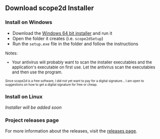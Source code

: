 ## Download scope2d Installer

### Install on Windows

- Download the [Windows 64 bit installer](https://github.com/bilgilid/scope2d/releases/download/1.0.3/scope2dSetup_1.0.3.exe) and run it
- Open the folder it creates (i.e. `scope2dSetup`)
- Run the `setup.exe` file in the folder and follow the instructions

<font size = "2">
Notes:
<ul>
<li>
Your antivirus will probably want to scan the installer executables and the application's executable on first use. Let the antivirus scan the executables and then use the program. 
</li>
</ul>
</font>

<font size = "1">Since scope2d is a free software, I did not yet want to pay for a digital signature... I am open to suggestions on how to get a digital signature for free or cheap.</font>

### Install on Linux

*Installer will be added soon*

### Project releases page

For more information about the releases, visit the [releases page](https://github.com/bilgilid/scope2d/releases).
